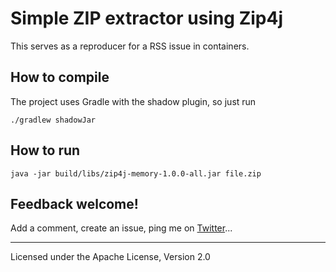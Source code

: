 # Simple ZIP extractor using Zip4j

This serves as a reproducer for a RSS issue in containers.

## How to compile

The project uses Gradle with the shadow plugin, so just run

    ./gradlew shadowJar

## How to run

    java -jar build/libs/zip4j-memory-1.0.0-all.jar file.zip

## Feedback welcome!

Add a comment, create an issue, ping me on [Twitter](https://twitter.com/fpavageau)...


------

Licensed under the Apache License, Version 2.0
